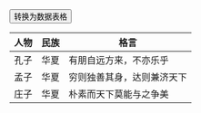 <div class="layui-btn-container">
  <button class="layui-btn" lay-on="parseTable">转换为数据表格</button>
</div>

<table lay-filter="parse-table-demo">
  <thead>
    <tr>
      <th lay-data="{field:'name', width:150}">人物</th>
      <th lay-data="{field:'nation', width:150}">民族</th>
      <th lay-data="{field:'maxim', minWidth: 180}">格言</th>
    </tr> 
  </thead>
  <tbody>
    <tr>
      <td>孔子</td>
      <td>华夏</td>
      <td>有朋自远方来，不亦乐乎</td>
    </tr>
    <tr>
      <td>孟子</td>
      <td>华夏</td>
      <td>穷则独善其身，达则兼济天下</td>
    </tr>
    <tr>
      <td>庄子</td>
      <td>华夏</td>
      <td>朴素而天下莫能与之争美</td>
    </tr>
  </tbody>
</table>

<!-- import layui -->
<script>
layui.use(function(){
  var table = layui.table;
  var util = layui.util;

  // 事件
  util.on('lay-on', {
    parseTable: function(){
      // 转化静态表格
      table.init('parse-table-demo', {
        // height: ''
      });
    }
  });
});
</script>